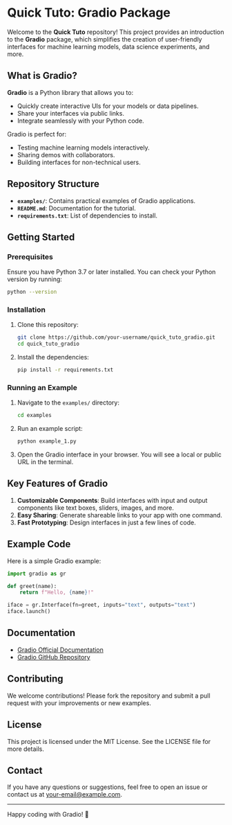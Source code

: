 # Quick Tuto: Gradio Package

Welcome to the **Quick Tuto** repository! This project provides an introduction to the **Gradio** package, which simplifies the creation of user-friendly interfaces for machine learning models, data science experiments, and more.

## What is Gradio?

**Gradio** is a Python library that allows you to:

- Quickly create interactive UIs for your models or data pipelines.
- Share your interfaces via public links.
- Integrate seamlessly with your Python code.

Gradio is perfect for:

- Testing machine learning models interactively.
- Sharing demos with collaborators.
- Building interfaces for non-technical users.

## Repository Structure

- **`examples/`**: Contains practical examples of Gradio applications.
- **`README.md`**: Documentation for the tutorial.
- **`requirements.txt`**: List of dependencies to install.

## Getting Started

### Prerequisites

Ensure you have Python 3.7 or later installed. You can check your Python version by running:

```bash
python --version
```

### Installation

1. Clone this repository:

   ```bash
   git clone https://github.com/your-username/quick_tuto_gradio.git
   cd quick_tuto_gradio
   ```

2. Install the dependencies:

   ```bash
   pip install -r requirements.txt
   ```

### Running an Example

1. Navigate to the `examples/` directory:

   ```bash
   cd examples
   ```

2. Run an example script:

   ```bash
   python example_1.py
   ```

3. Open the Gradio interface in your browser. You will see a local or public URL in the terminal.

## Key Features of Gradio

1. **Customizable Components**: Build interfaces with input and output components like text boxes, sliders, images, and more.
2. **Easy Sharing**: Generate shareable links to your app with one command.
3. **Fast Prototyping**: Design interfaces in just a few lines of code.

## Example Code

Here is a simple Gradio example:

```python
import gradio as gr

def greet(name):
    return f"Hello, {name}!"

iface = gr.Interface(fn=greet, inputs="text", outputs="text")
iface.launch()
```

## Documentation

- [Gradio Official Documentation](https://gradio.app/docs/)
- [Gradio GitHub Repository](https://github.com/gradio-app/gradio)

## Contributing

We welcome contributions! Please fork the repository and submit a pull request with your improvements or new examples.

## License

This project is licensed under the MIT License. See the LICENSE file for more details.

## Contact

If you have any questions or suggestions, feel free to open an issue or contact us at [your-email@example.com](mailto:your-email@example.com).

---

Happy coding with Gradio! 🎉



